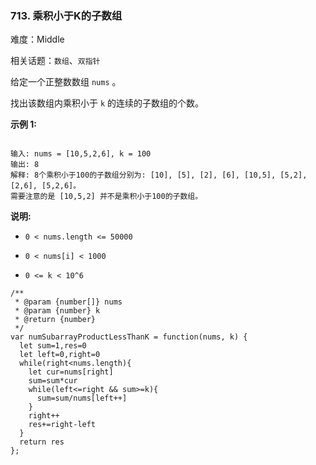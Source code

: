 ### 713. 乘积小于K的子数组

难度：Middle

相关话题：`数组`、`双指针`

给定一个正整数数组 `nums` 。



找出该数组内乘积小于 `k` 的连续的子数组的个数。



**示例 1:** 



```

输入: nums = [10,5,2,6], k = 100
输出: 8
解释: 8个乘积小于100的子数组分别为: [10], [5], [2], [6], [10,5], [5,2], [2,6], [5,2,6]。
需要注意的是 [10,5,2] 并不是乘积小于100的子数组。
```


**说明:** 




* `0 < nums.length <= 50000`

* `0 < nums[i] < 1000`

* `0 <= k < 10^6`




```
/**
 * @param {number[]} nums
 * @param {number} k
 * @return {number}
 */
var numSubarrayProductLessThanK = function(nums, k) {
  let sum=1,res=0
  let left=0,right=0
  while(right<nums.length){
    let cur=nums[right]
    sum=sum*cur
    while(left<=right && sum>=k){
      sum=sum/nums[left++]
    }
    right++
    res+=right-left
  }
  return res
};
```

